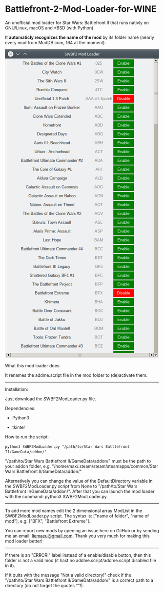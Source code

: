 # Battlefront-2-Mod-Loader-for-WINE
An unofficial mod loader for Star Wars: Battlefront II that runs nativly on GNU/Linux, macOS and *BSD (with Python).

It **automaticly recognizes the name of the mod** by its folder name (nearly every mod from ModDB.com, 164 at the moment).

![Screenshot](https://raw.githubusercontent.com/Liemaeu/Battlefront-2-Mod-Loader-for-WINE/master/Screenshot.png)

What this mod loader does:

It renames the addme.script file in the mod folder to (de)activate them.

---

Installation:

Just download the SWBF2ModLoader.py file.

Dependencies:

- Python3

- tkinter

How to run the script:

`python3 SWBF2ModLoader.py "/path/to/Star Wars Battlefront II/GameData/addon/"`

"/path/to/Star Wars Battlefront II/GameData/addon/" must be the path to your addon folder, e.g. "/home/max/.steam/steam/steamapps/common/Star Wars Battlefront II/GameData/addon/"

Alternatively you can change the value of the DefaultDirectory variable in the SWBF2ModLoader.py script from None to "/path/to/Star Wars Battlefront II/GameData/addon/". After that you can launch the mod loader with the command: python3 SWBF2ModLoader.py.

---

To add more mod names edit the 2 dimensional array ModList in the SWBF2ModLoader.py script. The syntax is: ["name of folder", "name of mod"], e.g. ["BFX", "Battlefront Extreme"].

You can report new mods by opening an issue here on GitHub or by sending me an email: liemaeu@gmail.com. Thank you very much for making this mod loader better!

---

If there is an "ERROR!" label instead of a enable/disable button, then this folder is not a valid mod (it hast no addme.script/addme.script.disabled file in it).

If it quits with the message "Not a valid directory!" check if the "/path/to/Star Wars Battlefront II/GameData/addon/" is a correct path to a directory (do not forget the quotes ""!).
